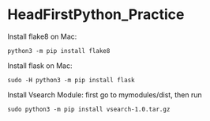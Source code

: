 # HeadFirstPython_Practice

Install flake8 on Mac:

```
python3 -m pip install flake8
```

Install flask on Mac:

```
sudo -H python3 -m pip install flask
```

Install Vsearch Module:
first go to mymodules/dist, then run
```
sudo python3 -m pip install vsearch-1.0.tar.gz
```
